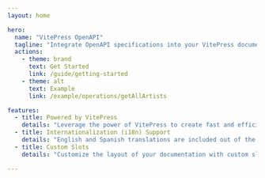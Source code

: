 ```yaml
---
layout: home

hero:
  name: "VitePress OpenAPI"
  tagline: "Integrate OpenAPI specifications into your VitePress documentation."
  actions:
    - theme: brand
      text: Get Started
      link: /guide/getting-started
    - theme: alt
      text: Example
      link: /example/operations/getAllArtists

features:
  - title: Powered by VitePress
    details: "Leverage the power of VitePress to create fast and efficient documentation sites."
  - title: Internationalization (i18n) Support
    details: "English and Spanish translations are included out of the box."
  - title: Custom Slots
    details: "Customize the layout of your documentation with custom slots."

---
```

